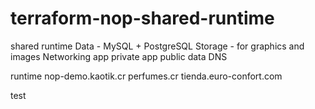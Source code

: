 # terraform-nop-shared-runtime

shared runtime
    Data - MySQL + PostgreSQL
    Storage - for graphics and images
    Networking
        app private
        app public
        data
    DNS

runtime
    nop-demo.kaotik.cr
    perfumes.cr
    tienda.euro-confort.com

test
